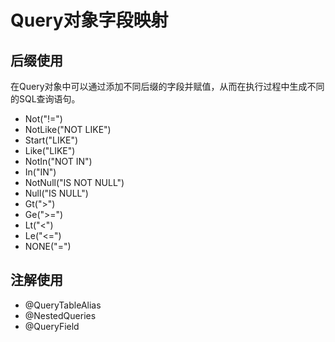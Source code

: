 # Query对象字段映射

## 后缀使用

在Query对象中可以通过添加不同后缀的字段并赋值，从而在执行过程中生成不同的SQL查询语句。

* Not\("!="\)
* NotLike\("NOT LIKE"\)
* Start\("LIKE"\)
* Like\("LIKE"\)
* NotIn\("NOT IN"\)
* In\("IN"\)
* NotNull\("IS NOT NULL"\)
* Null\("IS NULL"\)
* Gt\("&gt;"\)
* Ge\("&gt;="\)
* Lt\("&lt;"\)
* Le\("&lt;="\)
* NONE\("="\)

## 注解使用

* @QueryTableAlias
* @NestedQueries
* @QueryField

